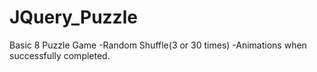 # JQuery_Puzzle
Basic 8 Puzzle Game
-Random Shuffle(3 or 30 times)
-Animations when successfully completed.
